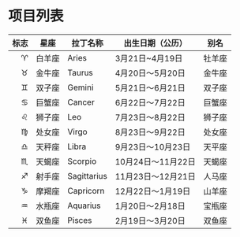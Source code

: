 # 项目列表

标志 | 星座 | 拉丁名称 | 出生日期（公历）| 别名
---:|---|---|---|---
♈ | 白羊座 | Aries | 3月21日~4月19日 | 牡羊座
♉ | 金牛座 | Taurus | 4月20日～5月20日 | 金牛座
♊ | 双子座 | Gemini | 5月21日～6月21日 | 双子座
♋ | 巨蟹座 | Cancer | 6月22日～7月22日 | 巨蟹座
♌ | 狮子座 | Leo | 7月23日～8月22日 | 狮子座
♍ | 处女座 | Virgo | 8月23日～9月22日 | 处女座
♎ | 天秤座 | Libra | 9月23日～10月23日 | 天平座
♏ | 天蝎座 | Scorpio | 10月24日～11月22日 | 天蝎座
♐ | 射手座 | Sagittarius | 11月23日～12月21日 | 人马座
♑ | 摩羯座 | Capricorn | 12月22日～1月19日 | 山羊座
♒ | 水瓶座 | Aquarius | 1月20日～2月18日 | 宝瓶座
♓ | 双鱼座 | Pisces | 2月19日～3月20日 | 双鱼座
